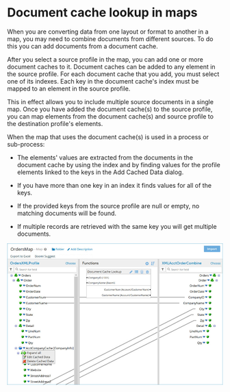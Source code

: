 # Document cache lookup in maps

<head>
  <meta name="guidename" content="Integration"/>
  <meta name="context" content="GUID-f1f76d8d-4349-4153-8efe-bc2b7cf1974f"/>
</head>


When you are converting data from one layout or format to another in a map, you may need to combine documents from different sources. To do this you can add documents from a document cache.

After you select a source profile in the map, you can add one or more document caches to it. Document caches can be added to any element in the source profile. For each document cache that you add, you must select one of its indexes. Each key in the document cache's index must be mapped to an element in the source profile.

This in effect allows you to include multiple source documents in a single map. Once you have added the document cache\(s\) to the source profile, you can map elements from the document cache\(s\) and source profile to the destination profile's elements.

When the map that uses the document cache\(s\) is used in a process or sub-process:

-   The elements' values are extracted from the documents in the document cache by using the index and by finding values for the profile elements linked to the keys in the Add Cached Data dialog.

-   If you have more than one key in an index it finds values for all of the keys.

-   If the provided keys from the source profile are null or empty, no matching documents will be found.

-   If multiple records are retrieved with the same key you will get multiple documents.


![Example of map to which a document cache was added](../Images/build-pg-map-with-document-cache.jpg)